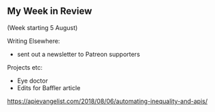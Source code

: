 ## My Week in Review

(Week starting 5 August)

Writing Elsewhere:
* sent out a newsletter to Patreon supporters

Projects etc:
* Eye doctor
* Edits for Baffler article

https://apievangelist.com/2018/08/06/automating-inequality-and-apis/